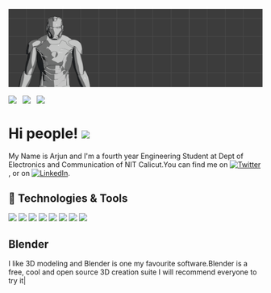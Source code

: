 [![Header](https://github.com/Arjunumesh11/Arjunumesh11/blob/master/iron_man_blender.png "Header")](https://github.com/Arjunumesh11/Arjunumesh11)
<p align='center'>

<a href="https://twitter.com/ArjunUS11"><img height="30" src="https://github.com/WaylonWalker/WaylonWalker/blob/main/icon/twitter.png?raw=true"></a>&nbsp;&nbsp;
<a href="https://instagram.com/arjun_us11"><img height="30" src="https://github.com/WaylonWalker/WaylonWalker/blob/main/icon/instagram.jpg?raw=true"></a>&nbsp;&nbsp;
<a href=" https://in.linkedin.com/in/arjun-u-s-304363166"><img height="30" src="https://github.com/WaylonWalker/WaylonWalker/blob/main/icon/linkedin.png?raw=true"></a>
</p>

# Hi people! <img src="https://raw.githubusercontent.com/MartinHeinz/MartinHeinz/master/wave.gif" width="30px">

My Name is Arjun and I'm a fourth year Engineering Student at Dept of Electronics and Communication of NIT Calicut.You can find me on [![Twitter][1.2]][1],  or on [![LinkedIn][3.2]][3].

## 🔧 Technologies & Tools
![](https://img.shields.io/badge/OS-Linux-informational?style=flat&logo=linux&logoColor=white&color=2bbc8a)
![](https://img.shields.io/badge/Editor-VScode-informational?style=flat&logo=VScode-idea&logoColor=white&color=2bbc8a)
![](https://img.shields.io/badge/Code-C++-informational?style=flat&logo=C++&logoColor=white&color=2bbc8a)
![](https://img.shields.io/badge/Code-C-informational?style=flat&logo=C&logoColor=white&color=2bbc8a)
![](https://img.shields.io/badge/Code-Matlab-informational?style=flat&logo=Matlab&logoColor=white&color=2bbc8a)
![](https://img.shields.io/badge/Code-JavaScript-informational?style=flat&logo=javascript&logoColor=white&color=2bbc8a)
![](https://img.shields.io/badge/Code-Nodejs-informational?style=flat&logo=Nodejs&logoColor=white&color=2bbc8a)
![](https://img.shields.io/badge/Code-Expressjs-informational?style=flat&logo=Expressjs&logoColor=white&color=2bbc8a)
## Blender

I like 3D modeling and Blender is one my favourite software.Blender is a free, cool and open source 3D creation suite I will recommend everyone to try it|

[1.1]: http://i.imgur.com/tXSoThF.png (twitter icon with padding)
[2.1]: http://i.imgur.com/0o48UoR.png (github icon with padding)

[1.2]: http://i.imgur.com/wWzX9uB.png (twitter icon without padding)
[2.2]: http://i.imgur.com/9I6NRUm.png (github icon without padding)
[3.2]: https://raw.githubusercontent.com/MartinHeinz/MartinHeinz/master/linkedin-3-16.png (LinkedIn icon without padding)

[1]: https://twitter.com/ArjunUS11
[2]: https://github.com/Arjunumesh11
[3]: https://in.linkedin.com/in/arjun-u-s-304363166
